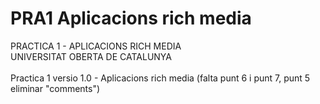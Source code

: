 # PRA1 Aplicacions rich media
PRACTICA 1 - APLICACIONS RICH MEDIA <br>
UNIVERSITAT OBERTA DE CATALUNYA<br><br>
Practica 1 versio 1.0 - Aplicacions rich media (falta punt 6 i punt 7, punt 5 eliminar "comments")<br><br>

